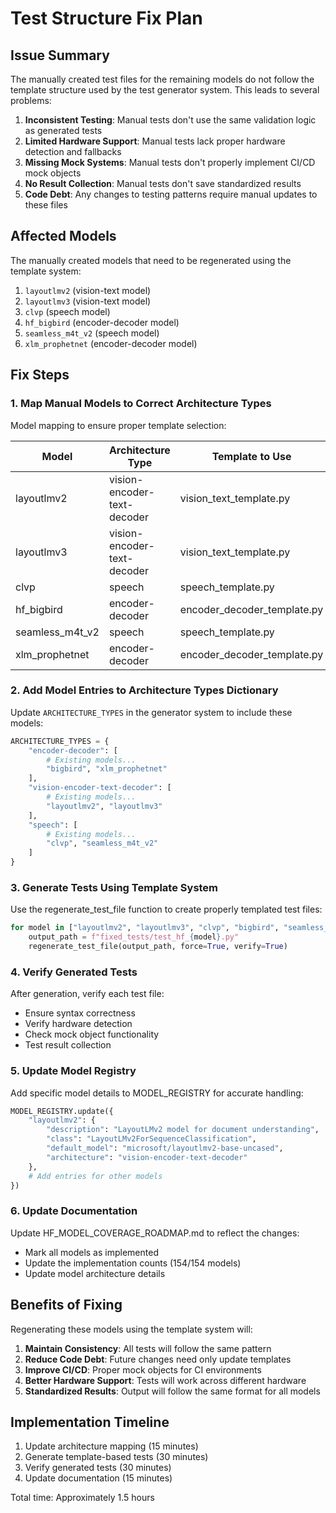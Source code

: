 # Test Structure Fix Plan

## Issue Summary

The manually created test files for the remaining models do not follow the template structure used by the test generator system. This leads to several problems:

1. **Inconsistent Testing**: Manual tests don't use the same validation logic as generated tests
2. **Limited Hardware Support**: Manual tests lack proper hardware detection and fallbacks
3. **Missing Mock Systems**: Manual tests don't properly implement CI/CD mock objects
4. **No Result Collection**: Manual tests don't save standardized results
5. **Code Debt**: Any changes to testing patterns require manual updates to these files

## Affected Models

The manually created models that need to be regenerated using the template system:

1. `layoutlmv2` (vision-text model)
2. `layoutlmv3` (vision-text model)
3. `clvp` (speech model)
4. `hf_bigbird` (encoder-decoder model)
5. `seamless_m4t_v2` (speech model)
6. `xlm_prophetnet` (encoder-decoder model)

## Fix Steps

### 1. Map Manual Models to Correct Architecture Types

Model mapping to ensure proper template selection:

| Model | Architecture Type | Template to Use |
|-------|------------------|-----------------|
| layoutlmv2 | vision-encoder-text-decoder | vision_text_template.py |
| layoutlmv3 | vision-encoder-text-decoder | vision_text_template.py |
| clvp | speech | speech_template.py |
| hf_bigbird | encoder-decoder | encoder_decoder_template.py |
| seamless_m4t_v2 | speech | speech_template.py |
| xlm_prophetnet | encoder-decoder | encoder_decoder_template.py |

### 2. Add Model Entries to Architecture Types Dictionary

Update `ARCHITECTURE_TYPES` in the generator system to include these models:

```python
ARCHITECTURE_TYPES = {
    "encoder-decoder": [
        # Existing models...
        "bigbird", "xlm_prophetnet"
    ],
    "vision-encoder-text-decoder": [
        # Existing models...
        "layoutlmv2", "layoutlmv3"
    ],
    "speech": [
        # Existing models...
        "clvp", "seamless_m4t_v2"
    ]
}
```

### 3. Generate Tests Using Template System

Use the regenerate_test_file function to create properly templated test files:

```python
for model in ["layoutlmv2", "layoutlmv3", "clvp", "bigbird", "seamless_m4t_v2", "xlm_prophetnet"]:
    output_path = f"fixed_tests/test_hf_{model}.py"
    regenerate_test_file(output_path, force=True, verify=True)
```

### 4. Verify Generated Tests

After generation, verify each test file:
- Ensure syntax correctness
- Verify hardware detection
- Check mock object functionality
- Test result collection

### 5. Update Model Registry

Add specific model details to MODEL_REGISTRY for accurate handling:

```python
MODEL_REGISTRY.update({
    "layoutlmv2": {
        "description": "LayoutLMv2 model for document understanding",
        "class": "LayoutLMv2ForSequenceClassification",
        "default_model": "microsoft/layoutlmv2-base-uncased",
        "architecture": "vision-encoder-text-decoder"
    },
    # Add entries for other models
})
```

### 6. Update Documentation

Update HF_MODEL_COVERAGE_ROADMAP.md to reflect the changes:
- Mark all models as implemented
- Update the implementation counts (154/154 models)
- Update model architecture details

## Benefits of Fixing

Regenerating these models using the template system will:

1. **Maintain Consistency**: All tests will follow the same pattern
2. **Reduce Code Debt**: Future changes need only update templates
3. **Improve CI/CD**: Proper mock objects for CI environments
4. **Better Hardware Support**: Tests will work across different hardware
5. **Standardized Results**: Output will follow the same format for all models

## Implementation Timeline

1. Update architecture mapping (15 minutes)
2. Generate template-based tests (30 minutes)
3. Verify generated tests (30 minutes)
4. Update documentation (15 minutes)

Total time: Approximately 1.5 hours